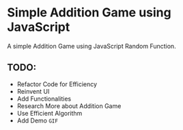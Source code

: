 # Simple Addition Game using JavaScript

A simple Addition Game using JavaScript Random Function.

## TODO:
* Refactor Code for Efficiency
* Reinvent UI 
* Add Functionalities
* Research More about Addition Game 
* Use Efficient Algorithm
* Add Demo ```GIF```

